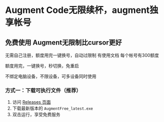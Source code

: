 # Augment Code无限续杯，augment独享帐号

## 免费使用 Augment无限制比cursor更好

无需自己注册，额度用完一键换号，自动过限制
有使用文档
每个帐号有300额度
	
额度用完，一键换号，秒切换，免重启
	
不绑定电脑设备，不限设备，可多设备同时使用

### 方式一：下载可执行文件（推荐）

1. 访问 [Releases 页面](https://github.com/1022632560/augment-free/releases)
2. 下载最新版本的 `AugmentFree_latest.exe`
3. 双击运行，享受免费服务
